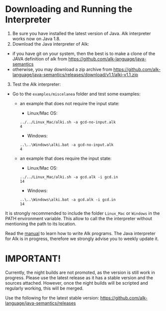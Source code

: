 # Downloading and Running the Interpreter

1. Be sure you have installed the latest version of Java. Alk interpreter works now on Java 1.8.
2. Download the Java interpreter of Alk:
* if you have git on your system, then the best is to make a clone of the JAVA definition of alk from https://github.com/alk-language/java-semantics
* otherwise, you may download a zip archive from https://github.com/alk-language/java-semantics/releases/download/v1.1/alki-v1.1.zip
3. Test the Alk interpreter:
* Go to the `examples/miscelanea` folder and test some examples:

  * an example that does not require the input state:

    * Linux/Mac OS:
    ```
    ../../Linux_Mac/alki.sh -a gcd-no-input.alk
    4
    ```
    * Windows:
    ```
    ..\..\Windows\alki.bat -a gcd-no-input.alk
    4
    ```
  * an example that does require the input state:
    * Linux/Mac OS:
    ```
    ../../Linux_Mac/alki.sh -a gcd.alk -i gcd.in
    14
    ```
    * Windows:
    ```
    ..\..\Windows\alki.bat -a gcd.alk -i gcd.in
    14
    ```
It is strongly recommended to include the folder `Linux_Mac` or `Windows` in the PATH environment variable. This allow to call the the interpreter without mentioning the path to its location.
    
Read the [manual](doc/alk.pdf) to learn how to write Alk programs.
The Java interpreter for Alk is in progress, therefore we strongly advise you to weekly update it.

# IMPORTANT!

Currently, the night builds are not promoted, as the version is still work in progress. Please use the latest release as it has a stable version and the sources attached. However, once the night builds will be scripted and regularly working, this will be merged.

Use the following for the latest stable version:
https://github.com/alk-language/java-semantics/releases

